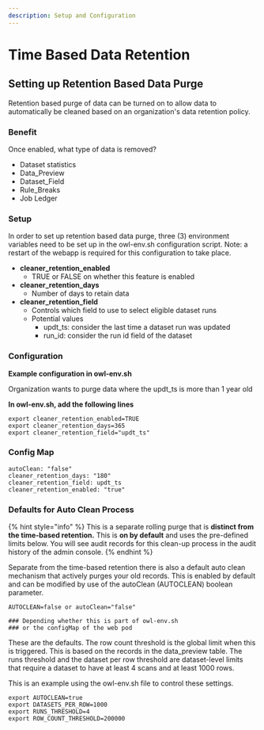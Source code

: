 ```yaml
---
description: Setup and Configuration
---
```


# Time Based Data Retention

## **Setting up Retention Based Data Purge**

Retention based purge of data can be turned on to allow data to automatically be cleaned based on an organization's data retention policy.

### **Benefit**

Once enabled, what type of data is removed?

* Dataset statistics
* Data\_Preview
* Dataset\_Field
* Rule\_Breaks
* Job Ledger

### **Setup**

In order to set up retention based data purge, three (3) environment variables need to be set up in the owl-env.sh configuration script.  Note:  a restart of the webapp is required for this configuration to take place.

* **cleaner\_retention\_enabled**
  * TRUE or FALSE on whether this feature is enabled
* **cleaner\_retention\_days**
  * Number of days to retain data
* **cleaner\_retention\_field**
  * Controls which field to use to select eligible dataset runs
  * Potential values
    * updt\_ts:  consider the last time a dataset run was updated
    * run\_id:  consider the run id field of the dataset

### Configuration

**Example configuration in owl-env.sh**

Organization wants to purge data where the updt\_ts is more than 1 year old

**In owl-env.sh, add the following lines**

```
export cleaner_retention_enabled=TRUE
export cleaner_retention_days=365
export cleaner_retention_field="updt_ts" 
```

### Config Map

```
autoClean: "false"
cleaner_retention_days: "180"
cleaner_retention_field: updt_ts
cleaner_retention_enabled: "true"
```

### Defaults for Auto Clean Process

{% hint style="info" %}
This is a separate rolling purge that is **distinct from the time-based retention.** This is **on by default** and uses the pre-defined limits below.  You will see audit records for this clean-up process in the audit history of the admin console.
{% endhint %}

Separate from the time-based retention there is also a default auto clean mechanism that actively purges your old records.  This is enabled by default and can be modified by use of the autoClean (AUTOCLEAN) boolean parameter.&#x20;

```
AUTOCLEAN=false or autoClean="false" 

### Depending whether this is part of owl-env.sh 
### or the configMap of the web pod
```

These are the defaults. The row count threshold is the global limit when this is triggered.  This is based on the records in the data\_preview table.  The runs threshold and the dataset per row threshold are dataset-level limits that require a dataset to have at least 4 scans and at least 1000 rows.

This is an example using the owl-env.sh file to control these settings.

```
export AUTOCLEAN=true
export DATASETS_PER_ROW=1000
export RUNS_THRESHOLD=4
export ROW_COUNT_THRESHOLD=200000
```
